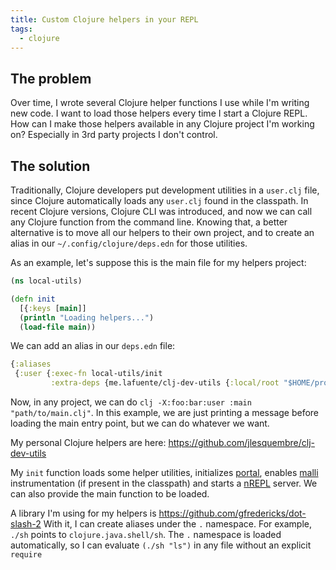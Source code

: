 ```yaml
---
title: Custom Clojure helpers in your REPL
tags:
  - clojure
---
```


## The problem

Over time, I wrote several Clojure helper functions I use while I'm writing new
code. I want to load those helpers every time I start a Clojure REPL. How can I
make those helpers available in any Clojure project I'm working on? Especially
in 3rd party projects I don't control.

## The solution

Traditionally, Clojure developers put development utilities in a `user.clj`
file, since Clojure automatically loads any `user.clj` found in the classpath.
In recent Clojure versions, Clojure CLI was introduced, and now we can call any
Clojure function from the command line. Knowing that, a better alternative is to
move all our helpers to their own project, and to create an alias in our
`~/.config/clojure/deps.edn` for those utilities.

As an example, let's suppose this is the main file for my helpers project:

```clojure
(ns local-utils)

(defn init
  [{:keys [main]]
  (println "Loading helpers...")
  (load-file main))
```

We can add an alias in our `deps.edn` file:

```clojure
{:aliases
 {:user {:exec-fn local-utils/init
         :extra-deps {me.lafuente/clj-dev-utils {:local/root "$HOME/projects/clj-dev-utils"}}}}}
```

Now, in any project, we can do `clj -X:foo:bar:user :main "path/to/main.clj"`.
In this example, we are just printing a message before loading the main entry
point, but we can do whatever we want.

My personal Clojure helpers are here:
https://github.com/jlesquembre/clj-dev-utils

My `init` function loads some helper utilities, initializes
[portal](https://github.com/djblue/portal), enables
[malli](https://github.com/metosin/malli) instrumentation (if present in the
classpath) and starts a [nREPL](https://nrepl.org/) server. We can also provide
the main function to be loaded.

A library I'm using for my helpers is https://github.com/gfredericks/dot-slash-2
With it, I can create aliases under the `.` namespace. For example, `./sh`
points to `clojure.java.shell/sh`. The `.` namespace is loaded automatically, so
I can evaluate `(./sh "ls")` in any file without an explicit `require`
